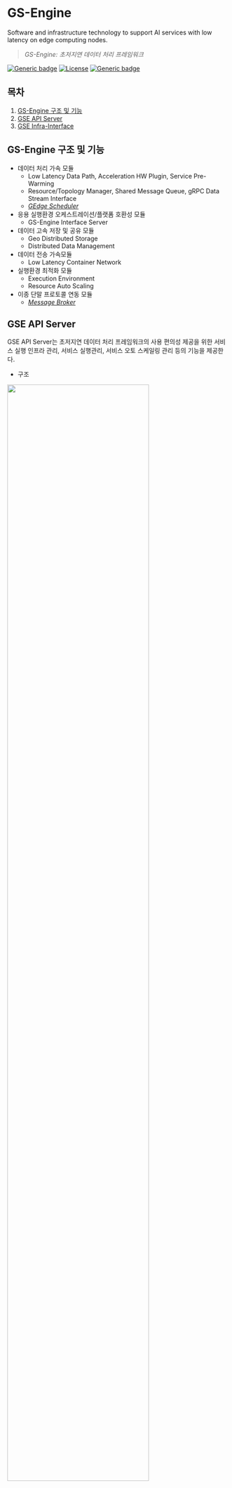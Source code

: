 # GS-Engine
Software and infrastructure technology to support AI services with low latency on edge computing nodes.

> *GS-Engine: 초저지연 데이터 처리 프레임워크*

[![Generic badge](https://img.shields.io/badge/python-3.6-brightgreen.svg)](https://www.python.org/downloads/release/python-360/)
[![License](https://img.shields.io/badge/License-Apache%202.0-blue.svg)](https://opensource.org/licenses/Apache-2.0)
[![Generic badge](https://img.shields.io/badge/release-v2.5-blueviolet.svg)](https://github.com/gedge-platform/gs-engine/releases)

## 목차
1. [GS-Engine 구조 및 기능](https://github.com/cynpna/gs-engine/blob/main/README.md#gs-engine-%EA%B5%AC%EC%A1%B0-%EB%B0%8F-%EA%B8%B0%EB%8A%A5)
2. [GSE API Server](https://github.com/cynpna/gs-engine/blob/main/README.md#gse-api-server)
3. [GSE Infra-Interface](https://github.com/cynpna/gs-engine/blob/main/README.md#gse-infra-interface)

## GS-Engine 구조 및 기능
- 데이터 처리 가속 모듈
    - Low Latency Data Path, Acceleration HW Plugin, Service Pre-Warming
    - Resource/Topology Manager, Shared Message Queue, gRPC Data Stream Interface
    - [*GEdge Scheduler*](https://github.com/gedge-platform/gs-scheduler)
- 응용 실행환경 오케스트레이션/플랫폼 호환성 모듈
    - GS-Engine Interface Server    
- 데이터 고속 저장 및 공유 모듈
    - Geo Distributed Storage
    - Distributed Data Management
- 데이터 전송 가속모듈
    - Low Latency Container Network
- 실행환경 최적화 모듈
    - Execution Environment
    - Resource Auto Scaling
- 이종 단말 프로토콜 연동 모듈
    - [*Message Broker*](https://github.com/gedge-platform/gs-broker)

## GSE API Server
GSE API Server는 초저지연 데이터 처리 프레임워크의 사용 편의성 제공을 위한 서비스 실행 인프라 관리, 서비스 실행관리, 서비스 오토 스케일링 관리 등의 기능을 제공한다.

- 구조
<img src="https://user-images.githubusercontent.com/74389889/145032837-02260de7-a098-4cc8-b799-c5b9b9e295d7.png" width="80%">

- 구성요소
    - user
        - gse api server 사용자
        - gse api는 shell 환경에서 curl 등의 shell 명령을 호출하거나 프로그램에서 http 라이브러리를 이용하여 호출
    - gse api server
        - GS-Engine 사용 편의성 제공을 위한 서비스 실행 인프라 관리, 서비스 실행 관리, 서비스 오토 스케일링 관리 제공
        - controller(사용자 요청 처리), service(k8s와의 연계), sql(DB metadata 연계), tools(schema 기반 서비스 변환), logs 등으로 구성
    - kubernetes cluster
        - GS-Engine 사용을 위한 resource metric server(cpu, memory), prometheus server 로 구성
        - metric server와 prometheus server를 통해 수집된 데이터를 오토스케일링 컨트롤에게 제공
        - 지능형 서비스 가속을 위한 gpu, 네트워크 가속을 위한 CNI(flannel, multus, sr-iov 등) 실행
    - metalb
        - gse api server를 통해 실행된 서비스의 접근을 위한 gateway 에 public ip 할당
    - gse gateway 
        - gse api server를 통해 실행된 서비스의 요청 라우팅
    - envoy/pv
        - gse api server를 통해 실행된 service mesh 를 이루는 microservice 구조의 응용간 트래픽 모니터링(제어는 추후 예정)
        
## GSE Infra-Interface
GSE Infra-Interface는 여러 개의 쿠버네티스 클러스터를 구성 및 운영하고, 이를 기반으로 컴퓨팅/네트워크 가속 자원 활용에 따른 시스템 성능을 분석하기 위한 기능을 제공한다.  

- 구조  
    ![gse infra-interface-2 5 구조](https://user-images.githubusercontent.com/29933947/186815689-54b9b014-f99e-49ab-9e8f-8fdb4dd6d477.png)

- 구성요소
    - Kubernetes Interface
      - Node Manager
      - Pod Manager
    - Initialization Manager 
      - Set Kubernetes Cluster Information
      - Get Kubernetes Cluster Information
      - Reset Kubernetes Cluster
      - Get Access Key
    - Network Manager
      - Network Interface Manager
      - Policy Manager
    - Utility
      - Log Manager
      - Kubernetes Clinet
      - Login    
    - MicroService
    - DataBase Interface  
 
- 웹기반 시험도구
    - GSE Infra-Interface로 구성되는 클러스터 형상 및 정보 확인  

        ![gse infra-interface-cluster info](https://user-images.githubusercontent.com/29933947/186820597-df0f981d-c6e9-4db0-adfa-da08babc0f38.png)


    - 클러스터 구성 형상에 따른 컴퓨팅/네트워크 성능을 측정
        ![gse-infra-webtool-example](https://user-images.githubusercontent.com/29933947/145136152-f2c6e6a0-fe66-4934-ad4a-c61d7a2078cd.png)   

    - 동작 예) 
      - 클러스터 오버레이 네트워크 선택/설정
      - 포드 내 멀티 네트워크 선택/설정
      - 포드 내 네트워크 가속 선택/설정
      - 포드 배포 및 네트워크 성능 측정
      - 테스트용 마이크로서비스 구성,배포 및 서비스 Topology 확인  
